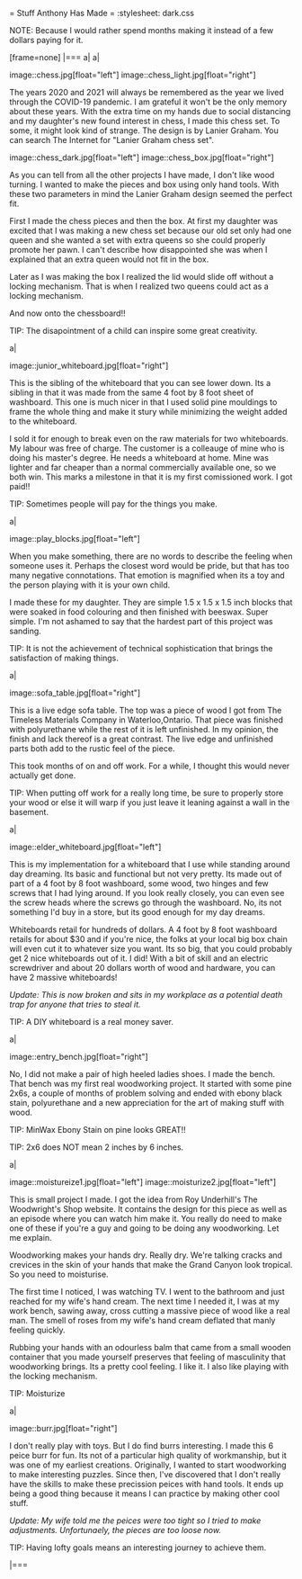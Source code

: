 = Stuff Anthony Has Made =
:stylesheet: dark.css


NOTE: Because I would rather spend months making it instead of a few dollars paying for it.

[frame=none]
|===
a|
a|

image::chess.jpg[float="left"]
image::chess_light.jpg[float="right"]

The years 2020 and 2021 will always be remembered as the year we lived through the COVID-19 pandemic. I am grateful it won't be the only memory about these years. With the extra time on my hands due to social distancing and my daughter's new found interest in chess, I made this chess set. To some, it might look kind of strange. The design is by Lanier Graham. You can search The Internet for "Lanier Graham chess set".

image::chess_dark.jpg[float="left"]
image::chess_box.jpg[float="right"]

As you can tell from all the other projects I have made, I don't like wood turning. I wanted to make the pieces and box using only hand tools. With these two parameters in mind the Lanier Graham design seemed the perfect fit.

First I made the chess pieces and then the box. At first my daughter was excited that I was making a new chess set because our old set only had one queen and she wanted a set with extra queens so she could properly promote her pawn. I can't describe how disappointed she was when I explained that an extra queen would not fit in the box.

Later as I was making the box I realized the lid would slide off without a locking mechanism. That is when I realized two queens could act as a locking mechanism.  


And now onto the chessboard!!

TIP: The disapointment of a child can inspire some great creativity.

a|

image::junior_whiteboard.jpg[float="right"]

This is the sibling of the whiteboard that you can see lower down.  Its a sibling in that it was made from the same 4 foot by 8 foot sheet of washboard.  This one is much nicer in that I used solid pine mouldings to frame the whole thing and make it stury while minimizing the weight added to the whiteboard.

I sold it for enough to break even on the raw materials for two whiteboards. My labour was free of charge.  The customer is a colleauge of mine who is doing his master's degree.  He needs a whiteboard at home.  Mine was lighter and far cheaper than a normal commercially available one, so we both win.  This marks a milestone in that it is my first comissioned work.  I got paid!!

TIP: Sometimes people will pay for the things you make.

a|

image::play_blocks.jpg[float="left"]

When  you make something, there are no words to describe the feeling when someone uses it.  Perhaps the closest word would be pride, but that has too many negative connotations.  That emotion is magnified when its a toy and the person playing with it is your own child.

I made these for my daughter. They are simple 1.5 x 1.5 x 1.5 inch blocks that were soaked in food colouring and then finished with beeswax.  Super simple.  I'm not ashamed to say that the hardest part of this project was sanding.

TIP: It is not the achievement of technical sophistication that brings the satisfaction of making things.

a|

image::sofa_table.jpg[float="right"]

This is a live edge sofa table.  The top was a piece of wood I got from The Timeless Materials Company in Waterloo,Ontario.   That piece was finished with polyurethane while the rest of it is left unfinished.  In my opinion, the finish and lack thereof is a great contrast.  The live edge and unfinished parts both add to the rustic feel of the piece. 

This took months of on and off work.  For a while, I thought this would never actually get done. 

TIP: When putting off work for a really long time, be sure to properly store your wood or else it will warp if you just leave it leaning against a wall in the basement. 

a|

image::elder_whiteboard.jpg[float="left"]

This is my implementation for a whiteboard that I use while standing around day dreaming.  Its basic and functional but not very pretty.  Its made out of part of a 4 foot by 8 foot washboard, some wood, two hinges and few screws that I had lying around.   If you look really closely, you can even see the screw heads where the screws go through the washboard.  No, its not something I'd buy in a store, but its good enough for my day dreams. 

Whiteboards retail for hundreds of dollars.  A 4 foot by 8 foot washboard retails for about $30 and if you're nice, the folks at your local big box chain will even cut it to whatever size you want.   Its so big, that you could probably get 2 nice whiteboards out of it.  I did!  With a bit of skill and  an electric screwdriver and about 20 dollars worth of wood and hardware, you can have 2 massive whiteboards!

_Update: This is now broken and sits in my workplace as a potential death trap
for anyone that tries to steal it._

TIP: A DIY whiteboard is a real money saver.

a|

image::entry_bench.jpg[float="right"]

No, I did not make a pair of high heeled ladies shoes.  I made the bench.  That bench was my first real woodworking project.   It started with some pine 2x6s, a couple of months of problem solving and ended with ebony black stain, polyurethane and a new appreciation for the art of making stuff with wood. 

TIP:  MinWax Ebony Stain on pine looks GREAT!!

TIP: 2x6 does NOT mean 2 inches by 6 inches.

a|

image::moistureize1.jpg[float="left"]
image::moisturize2.jpg[float="left"]

This is small project I made.  I got the idea from Roy Underhill's  The Woodwright's Shop website.  It contains the design for this piece as well as an episode where you can watch him make it.  You really do need to make one of these if you're a guy and going to be doing any woodworking.  Let me explain. 

Woodworking makes your hands dry.  Really dry.  We're talking cracks and crevices in the skin of your hands that make the Grand Canyon look tropical.  So you need to moisturise. 

The first time I noticed, I was watching TV.  I went to the bathroom and just reached for my wife's hand cream.  The next time I needed it, I was at my work bench, sawing away, cross cutting a massive piece of wood like a real man.  The smell of roses from my wife's hand cream deflated that manly feeling quickly. 

Rubbing your hands with an odourless balm that came from a small wooden container that you made yourself preserves that feeling of masculinity that woodworking brings.  Its a pretty cool feeling.   I like it.  I also like playing with the locking mechanism.  

TIP: Moisturize

a|

image::burr.jpg[float="right"]

I don't really play with toys.  But I do find burrs interesting.  I made this 6 peice burr for fun.   Its not of a particular high quality of workmanship, but it was one of my earliest creations.  Originally, I wanted to start woodworking to make interesting puzzles.   Since then, I've discovered that I don't really have the skills to make these precission peices with hand tools.   It ends up being a good thing because it means I can practice by making other cool stuff.

_Update: My wife told me the peices were too tight so I tried to make adjustments. Unfortunaely, the pieces are too loose now._

TIP: Having lofty goals means an interesting journey to achieve them. 

|===

